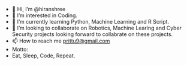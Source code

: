 - 👋 Hi, I’m @hiranshree
- 👀 I’m interested in Coding.
- 🌱 I’m currently learning Python, Machine Learning and R Script.
- 💞️ I’m looking to collaborate on Robotics, Machine Learing and Cyber Security projects looking forward to collabrate on these projects.
- 📫 How to reach me prittu9@gmail.com
- Motto:
- Eat, Sleep, Code, Repeat.

<!---
hiranshree/hiranshree is a ✨ special ✨ repository because its `README.md` (this file) appears on your GitHub profile.
You can click the Preview link to take a look at your changes.
--->
